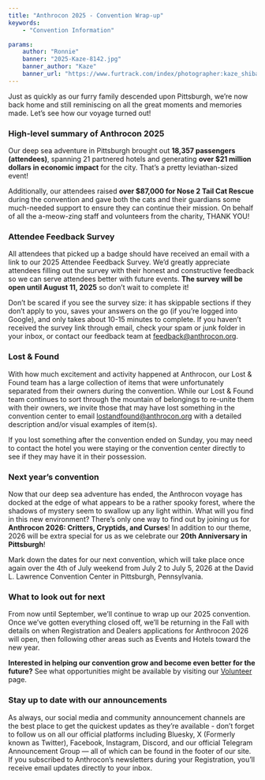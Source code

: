 ```yaml
---
title: "Anthrocon 2025 - Convention Wrap-up"
keywords:
    - "Convention Information"

params:
    author: "Ronnie"
    banner: "2025-Kaze-8142.jpg"
    banner_author: "Kaze"
    banner_url: "https://www.furtrack.com/index/photographer:kaze_shiba"
---
```


Just as quickly as our furry family descended upon Pittsburgh, we’re now back home and still reminiscing on all the great moments and memories made. Let’s see how our voyage turned out!

### High-level summary of Anthrocon 2025

Our deep sea adventure in Pittsburgh brought out **18,357 passengers (attendees)**, spanning 21 partnered hotels and generating **over $21 million dollars in economic impact** for the city. That’s a pretty leviathan-sized event!

Additionally, our attendees raised **over $87,000 for Nose 2 Tail Cat Rescue** during the convention and gave both the cats and their guardians some much-needed support to ensure they can continue their mission. On behalf of all the a-meow-zing staff and volunteers from the charity, THANK YOU!

### Attendee Feedback Survey

All attendees that picked up a badge should have received an email with a link to our 2025 Attendee Feedback Survey. We’d greatly appreciate attendees filling out the survey with their honest and constructive feedback so we can serve attendees better with future events. **The survey will be open until August 11, 2025** so don’t wait to complete it!

Don’t be scared if you see the survey size: it has skippable sections if they don’t apply to you, saves your answers on the go (if you’re logged into Google), and only takes about 10-15 minutes to complete. If you haven’t received the survey link through email, check your spam or junk folder in your inbox, or contact our feedback team at <feedback@anthrocon.org>.

### Lost & Found

With how much excitement and activity happened at Anthrocon, our Lost & Found team has a large collection of items that were unfortunately separated from their owners during the convention. While our Lost & Found team continues to sort through the mountain of belongings to re-unite them with their owners, we invite those that may have lost something in the convention center to email <lostandfound@anthrocon.org> with a detailed description and/or visual examples of item(s).

If you lost something after the convention ended on Sunday, you may need to contact the hotel you were staying or the convention center directly to see if they may have it in their possession.

### Next year’s convention

Now that our deep sea adventure has ended, the Anthrocon voyage has docked at the edge of what appears to be a rather spooky forest, where the shadows of mystery seem to swallow up any light within. What will you find in this new environment? There’s only one way to find out by joining us for **Anthrocon 2026: Critters, Cryptids, and Curses**! In addition to our theme, 2026 will be extra special for us as we celebrate our **20th Anniversary in Pittsburgh**!

Mark down the dates for our next convention, which will take place once again over the 4th of July weekend from July 2 to July 5, 2026 at the David L. Lawrence Convention Center in Pittsburgh, Pennsylvania.

### What to look out for next

From now until September, we’ll continue to wrap up our 2025 convention. Once we’ve gotten everything closed off, we’ll be returning in the Fall with details on when Registration and Dealers applications for Anthrocon 2026 will open, then following other areas such as Events and Hotels toward the new year.

**Interested in helping our convention grow and become even better for the future?** See what opportunities might be available by visiting our [Volunteer](/volunteer) page.


### Stay up to date with our announcements

As always, our social media and community announcement channels are the best place to get the quickest updates as they’re available - don’t forget to follow us on all our official platforms including Bluesky, X (Formerly known as Twitter), Facebook, Instagram, Discord, and our official Telegram Announcement Group — all of which can be found in the footer of our site. If you subscribed to Anthrocon’s newsletters during your Registration, you’ll receive email updates directly to your inbox.
